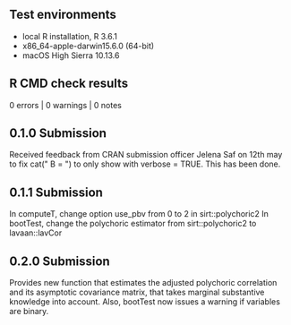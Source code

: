 ## Test environments
* local R installation, R 3.6.1
* x86_64-apple-darwin15.6.0 (64-bit)
* macOS High Sierra 10.13.6

## R CMD check results

0 errors | 0 warnings | 0 notes

## 0.1.0 Submission

Received feedback from CRAN submission officer Jelena Saf on 12th may
to fix cat(" B = ") to only show with verbose = TRUE. This has been done. 

## 0.1.1 Submission

In computeT, change option use_pbv from 0 to 2 in sirt::polychoric2
In bootTest, change the polychoric estimator from sirt::polychoric2 to lavaan::lavCor

## 0.2.0 Submission

Provides new function that estimates the adjusted polychoric correlation and its asymptotic covariance matrix, that takes marginal substantive knowledge into account. Also, bootTest now issues a warning if variables are binary. 